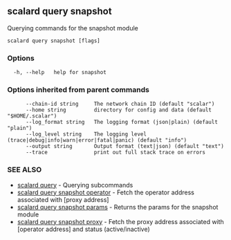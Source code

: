 ## scalard query snapshot

Querying commands for the snapshot module

```
scalard query snapshot [flags]
```

### Options

```
  -h, --help   help for snapshot
```

### Options inherited from parent commands

```
      --chain-id string     The network chain ID (default "scalar")
      --home string         directory for config and data (default "$HOME/.scalar")
      --log_format string   The logging format (json|plain) (default "plain")
      --log_level string    The logging level (trace|debug|info|warn|error|fatal|panic) (default "info")
      --output string       Output format (text|json) (default "text")
      --trace               print out full stack trace on errors
```

### SEE ALSO

- [scalard query](scalard_query.md) - Querying subcommands
- [scalard query snapshot operator](scalard_query_snapshot_operator.md) - Fetch the operator address associated with [proxy address]
- [scalard query snapshot params](scalard_query_snapshot_params.md) - Returns the params for the snapshot module
- [scalard query snapshot proxy](scalard_query_snapshot_proxy.md) - Fetch the proxy address associated with [operator address] and status (active/inactive)
